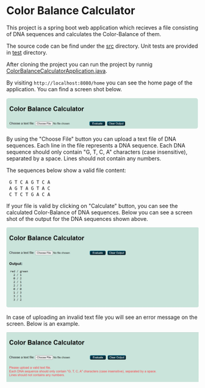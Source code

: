 # Color Balance Calculator
This project is a spring boot web application which recieves a file consisting of DNA sequences and calculates the Color-Balance of them.

The source code can be find under the [src](src) directory. 
Unit tests are provided in [test](src/test) directory.

After cloning the project you can run the project by runnig [ColorBalanceCalculatorApplication.java](src/main/java/ColorBalanceCalculatorApplication).

By visiting `http://localhost:8080/home` you can see the home page of the application. You can find a screen shot below.

![home page](screenshots/home.png)

By using the "Choose File" button you can upload a text file of DNA sequences. Each line in the file represents a DNA sequence.
Each DNA sequence should only contain "G, T, C, A" characters (case insensitive), separated by a space. Lines should not contain any numbers.

The sequences below show a valid file content:

     G T C A G T C A
     A G T A G T A C
     C T C T G A C A

If your file is valid by clicking on "Calculate" button, you can see the calculated Color-Balance of DNA sequences.
Below you can see a screen shot of the output for the DNA sequences shown above.

![output](screenshots/output.jpg)

In case of uploading an invalid text file you will see an error message on the screen. Below is an example.

![error](screenshots/err.png)
